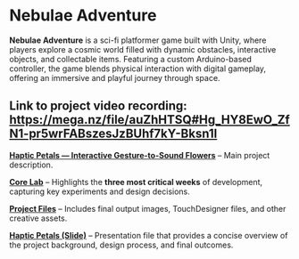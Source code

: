# Nebulae Adventure

**Nebulae Adventure** is a sci-fi platformer game built with Unity, where players explore a cosmic world filled with dynamic obstacles, interactive objects, and collectable items. Featuring a custom Arduino-based controller, the game blends physical interaction with digital gameplay, offering an immersive and playful journey through space.

## Link to project video recording: https://mega.nz/file/auZhHTSQ#Hg_HY8EwO_ZfN1-pr5wrFABszesJzBUhf7kY-Bksn1I

**[Haptic Petals — Interactive Gesture-to-Sound Flowers](https://github.com/Mingzhao-Du/HapticPetals-Interactive-Art/blob/main/Haptic%20Petals%20%E2%80%94%20Interactive%20Gesture-to-Sound%20Flowers.md)** – Main project description.

**[Core Lab](https://github.com/Mingzhao-Du/HapticPetals-Interactive-Art/tree/main/Core%20Lab)** – Highlights the **three most critical weeks** of development, capturing key experiments and design decisions.

**[Project Files](https://github.com/Mingzhao-Du/HapticPetals-Interactive-Art/tree/main/Project%20Files)** – Includes final output images, TouchDesigner files, and other creative assets.

**[Haptic Petals (Slide)](https://github.com/Mingzhao-Du/HapticPetals-Interactive-Art/blob/main/Haptic%20Petals%20(Slide).pdf)** –   Presentation file that provides a concise overview of the project background, design process, and final outcomes.

